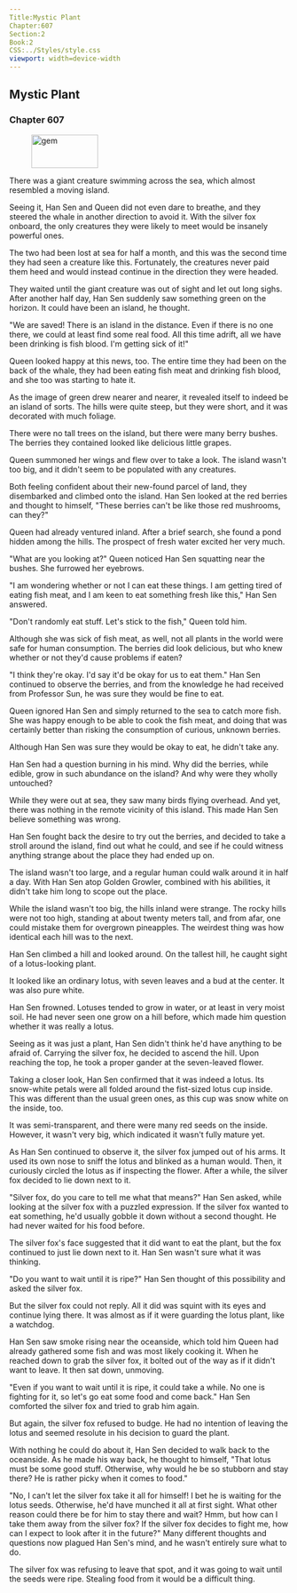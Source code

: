 ```yaml
---
Title:Mystic Plant 
Chapter:607 
Section:2 
Book:2 
CSS:../Styles/style.css 
viewport: width=device-width
---
```

  
## Mystic Plant
### Chapter 607
  
<figure>
	<img src="../Images/gem.gif" alt="gem" id="gem" width="120" height="60" />
</figure>
  

  
There was a giant creature swimming across the sea, which almost resembled a moving island.

Seeing it, Han Sen and Queen did not even dare to breathe, and they steered the whale in another direction to avoid it. With the silver fox onboard, the only creatures they were likely to meet would be insanely powerful ones.

The two had been lost at sea for half a month, and this was the second time they had seen a creature like this. Fortunately, the creatures never paid them heed and would instead continue in the direction they were headed.

They waited until the giant creature was out of sight and let out long sighs. After another half day, Han Sen suddenly saw something green on the horizon. It could have been an island, he thought.

"We are saved! There is an island in the distance. Even if there is no one there, we could at least find some real food. All this time adrift, all we have been drinking is fish blood. I'm getting sick of it!"

Queen looked happy at this news, too. The entire time they had been on the back of the whale, they had been eating fish meat and drinking fish blood, and she too was starting to hate it.

As the image of green drew nearer and nearer, it revealed itself to indeed be an island of sorts. The hills were quite steep, but they were short, and it was decorated with much foliage.

There were no tall trees on the island, but there were many berry bushes. The berries they contained looked like delicious little grapes.

Queen summoned her wings and flew over to take a look. The island wasn't too big, and it didn't seem to be populated with any creatures.

Both feeling confident about their new-found parcel of land, they disembarked and climbed onto the island. Han Sen looked at the red berries and thought to himself, "These berries can't be like those red mushrooms, can they?"

Queen had already ventured inland. After a brief search, she found a pond hidden among the hills. The prospect of fresh water excited her very much.

"What are you looking at?" Queen noticed Han Sen squatting near the bushes. She furrowed her eyebrows.

"I am wondering whether or not I can eat these things. I am getting tired of eating fish meat, and I am keen to eat something fresh like this," Han Sen answered.

"Don't randomly eat stuff. Let's stick to the fish," Queen told him.

Although she was sick of fish meat, as well, not all plants in the world were safe for human consumption. The berries did look delicious, but who knew whether or not they'd cause problems if eaten?

"I think they're okay. I'd say it'd be okay for us to eat them." Han Sen continued to observe the berries, and from the knowledge he had received from Professor Sun, he was sure they would be fine to eat.

Queen ignored Han Sen and simply returned to the sea to catch more fish. She was happy enough to be able to cook the fish meat, and doing that was certainly better than risking the consumption of curious, unknown berries.

Although Han Sen was sure they would be okay to eat, he didn't take any.

Han Sen had a question burning in his mind. Why did the berries, while edible, grow in such abundance on the island? And why were they wholly untouched?

While they were out at sea, they saw many birds flying overhead. And yet, there was nothing in the remote vicinity of this island. This made Han Sen believe something was wrong.

Han Sen fought back the desire to try out the berries, and decided to take a stroll around the island, find out what he could, and see if he could witness anything strange about the place they had ended up on.

The island wasn't too large, and a regular human could walk around it in half a day. With Han Sen atop Golden Growler, combined with his abilities, it didn't take him long to scope out the place.

While the island wasn't too big, the hills inland were strange. The rocky hills were not too high, standing at about twenty meters tall, and from afar, one could mistake them for overgrown pineapples. The weirdest thing was how identical each hill was to the next.

Han Sen climbed a hill and looked around. On the tallest hill, he caught sight of a lotus-looking plant.

It looked like an ordinary lotus, with seven leaves and a bud at the center. It was also pure white.

Han Sen frowned. Lotuses tended to grow in water, or at least in very moist soil. He had never seen one grow on a hill before, which made him question whether it was really a lotus.

Seeing as it was just a plant, Han Sen didn't think he'd have anything to be afraid of. Carrying the silver fox, he decided to ascend the hill. Upon reaching the top, he took a proper gander at the seven-leaved flower.

Taking a closer look, Han Sen confirmed that it was indeed a lotus. Its snow-white petals were all folded around the fist-sized lotus cup inside. This was different than the usual green ones, as this cup was snow white on the inside, too.

It was semi-transparent, and there were many red seeds on the inside. However, it wasn't very big, which indicated it wasn't fully mature yet.

As Han Sen continued to observe it, the silver fox jumped out of his arms. It used its own nose to sniff the lotus and blinked as a human would. Then, it curiously circled the lotus as if inspecting the flower. After a while, the silver fox decided to lie down next to it.

"Silver fox, do you care to tell me what that means?" Han Sen asked, while looking at the silver fox with a puzzled expression. If the silver fox wanted to eat something, he'd usually gobble it down without a second thought. He had never waited for his food before.

The silver fox's face suggested that it did want to eat the plant, but the fox continued to just lie down next to it. Han Sen wasn't sure what it was thinking.

"Do you want to wait until it is ripe?" Han Sen thought of this possibility and asked the silver fox.

But the silver fox could not reply. All it did was squint with its eyes and continue lying there. It was almost as if it were guarding the lotus plant, like a watchdog.

Han Sen saw smoke rising near the oceanside, which told him Queen had already gathered some fish and was most likely cooking it. When he reached down to grab the silver fox, it bolted out of the way as if it didn't want to leave. It then sat down, unmoving.

"Even if you want to wait until it is ripe, it could take a while. No one is fighting for it, so let's go eat some food and come back." Han Sen comforted the silver fox and tried to grab him again.

But again, the silver fox refused to budge. He had no intention of leaving the lotus and seemed resolute in his decision to guard the plant.

With nothing he could do about it, Han Sen decided to walk back to the oceanside. As he made his way back, he thought to himself, "That lotus must be some good stuff. Otherwise, why would he be so stubborn and stay there? He is rather picky when it comes to food."

"No, I can't let the silver fox take it all for himself! I bet he is waiting for the lotus seeds. Otherwise, he'd have munched it all at first sight. What other reason could there be for him to stay there and wait? Hmm, but how can I take them away from the silver fox? If the silver fox decides to fight me, how can I expect to look after it in the future?" Many different thoughts and questions now plagued Han Sen's mind, and he wasn't entirely sure what to do.

The silver fox was refusing to leave that spot, and it was going to wait until the seeds were ripe. Stealing food from it would be a difficult thing.